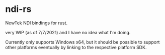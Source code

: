 # ndi-rs

NewTek NDI bindings for rust.

very WIP (as of 7/7/2021) and I have no idea what I'm doing.

Currently only supports Windows x64, but it should be possible to support other platforms eventually by linking to the respective platform SDK.
